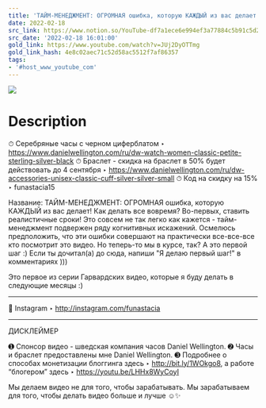 ```yaml
---
title: 'ТАЙМ-МЕНЕДЖМЕНТ: ОГРОМНАЯ ошибка, которую КАЖДЫЙ из вас делает!'
date: 2022-02-18
src_link: https://www.notion.so/YouTube-df7a1ece6e994ef3a77884c5b91c5d28
src_date: '2022-02-18 16:01:00'
gold_link: https://www.youtube.com/watch?v=JUj2DyOTTmg
gold_link_hash: 4e8c02aec71c52d58ac5512f7af86357
tags:
- '#host_www_youtube_com'
---
```


![](https://www.youtube.com/watch?v=JUj2DyOTTmg) 
# Description 
⏱ Серебряные часы с черном циферблатом ‣ https://www.danielwellington.com/ru/dw-watch-women-classic-petite-sterling-silver-black
⏱ Браслет - скидка на браслет в 50% будет действовать до 4 сентября ‣ https://www.danielwellington.com/ru/dw-accessories-unisex-classic-cuff-silver-silver-small
⏱ Код на скидку на 15% ‣ funastacia15

Название: ТАЙМ-МЕНЕДЖМЕНТ: ОГРОМНАЯ ошибка, которую КАЖДЫЙ из вас делает! Как делать все вовремя? Во-первых, ставить реалистичные сроки! Это совсем не так легко как кажется - тайм-менеджмент подвержен ряду когнитивных искажений. Осмелюсь предположить, что эти ошибки совершают на практически все-все-все кто посмотрит это видео. Но теперь-то мы в курсе, так? А это первой шаг :) Если ты дочитал(а) до сюда, напиши "Я делаю первый шаг!" в комментариях ))) 

Это первое из серии Гарвардских видео, которые я буду делать в следующие месяцы :) 

---

📸 Instagram ‣ http://instagram.com/funastacia

---

ДИСКЛЕЙМЕР

➊ Спонсор видео - шведская компания часов Daniel Wellington. 
➋ Часы и браслет предоставлены мне Daniel Wellington. 
➌ Подробнее о способах монетизации блоггинга здесь ‣ http://bit.ly/1WOkgo8, а работе “блогером” здесь ‣ https://youtu.be/LHHx8WyCoyI

Мы делаем видео не для того, чтобы зарабатывать. Мы зарабатываем для того, чтобы делать видео больше и лучше ☺️✨